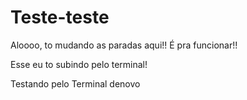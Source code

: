 # Teste-teste

Aloooo, to mudando as paradas aqui!! É pra funcionar!!

Esse eu to subindo pelo terminal!

Testando pelo Terminal denovo